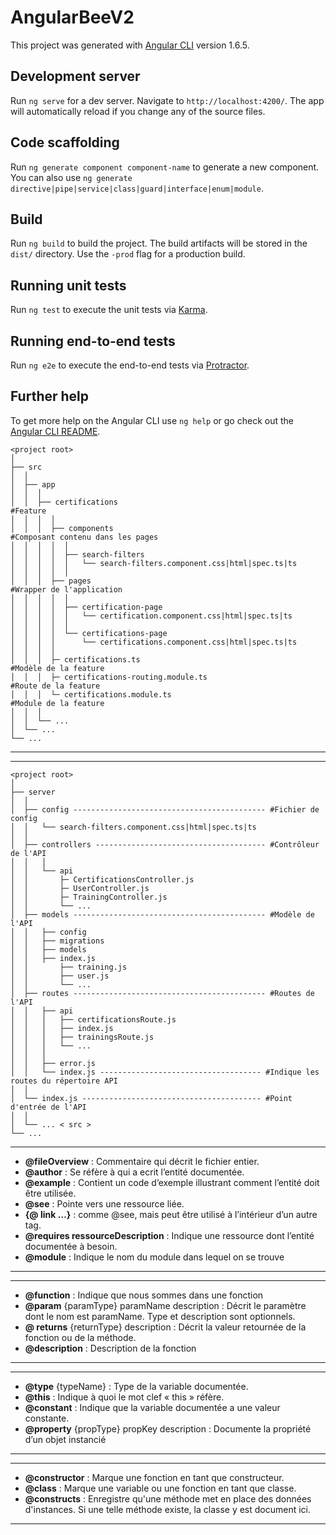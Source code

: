 # AngularBeeV2

This project was generated with [Angular CLI](https://github.com/angular/angular-cli) version 1.6.5.

## Development server

Run `ng serve` for a dev server. Navigate to `http://localhost:4200/`. The app will automatically reload if you change any of the source files.

## Code scaffolding

Run `ng generate component component-name` to generate a new component. You can also use `ng generate directive|pipe|service|class|guard|interface|enum|module`.

## Build

Run `ng build` to build the project. The build artifacts will be stored in the `dist/` directory. Use the `-prod` flag for a production build.

## Running unit tests

Run `ng test` to execute the unit tests via [Karma](https://karma-runner.github.io).

## Running end-to-end tests

Run `ng e2e` to execute the end-to-end tests via [Protractor](http://www.protractortest.org/).

## Further help

To get more help on the Angular CLI use `ng help` or go check out the [Angular CLI README](https://github.com/angular/angular-cli/blob/master/README.md).

 
    <project root>
    │
    ├── src
    │  │
    │  ├── app
    │  │  │
    │  │  ├── certifications                                           #Feature
    │  │  │  │
    │  │  │  ├── components                                            #Composant contenu dans les pages
    │  │  │  │  │ 
    │  │  │  │  ├── search-filters
    │  │  │  │  │   └── search-filters.component.css|html|spec.ts|ts
    │  │  │  │  │    
    │  │  │  ├── pages                                                 #Wrapper de l'application
    │  │  │  │  │                                         
    │  │  │  │  ├── certification-page                             
    │  │  │  │  │   └── certification.component.css|html|spec.ts|ts               
    │  │  │  │  │
    │  │  │  │  └── certifications-page                            
    │  │  │  │      └── certifications.component.css|html|spec.ts|ts   
    │  │  │  │                  
    │  │  │  ├─ certifications.ts                                      #Modèle de la feature 
    │  │  │  ├─ certifications-routing.module.ts                       #Route de la feature
    │  │  │  └─ certifications.module.ts                               #Module de la feature                                       
    │  │  │
    │  │  └── ...  
    │  └── ...
    └── ...
----    
----     
    <project root>
    │
    ├── server
    │  │
    │  ├── config ------------------------------------------- #Fichier de config                                         
    │  │   └── search-filters.component.css|html|spec.ts|ts  
    │  │                  
    │  ├── controllers -------------------------------------- #Contrôleur de l'API
    │  │   │   
    │  │   └── api
    │  │       ├─ CertificationsController.js
    │  │       ├─ UserController.js
    │  │       ├─ TrainingController.js
    │  │       └── ...                   
    │  ├── models ------------------------------------------- #Modèle de l'API
    │  │   ├── config
    │  │   ├── migrations
    │  │   ├── models 
    │  │   ├── index.js
    │  │       ├── training.js 
    │  │       ├── user.js
    │  │       └── ...                   
    │  ├── routes ------------------------------------------- #Routes de l'API
    │  │   ├── api
    │  │   │   ├── certificationsRoute.js
    │  │   │   ├── index.js
    │  │   │   ├── trainingsRoute.js
    │  │   │   └── ...
    │  │   │                    
    │  │   ├── error.js
    │  │   └── index.js ------------------------------------ #Indique les routes du répertoire API       
    │  │                   
    │  └── index.js ---------------------------------------- #Point d'entrée de l'API
    │  │                  
    │  └── ... < src > 
    └── ...


----
* **@fileOverview** : Commentaire qui décrit le fichier entier. 
* **@author** : Se réfère à qui a ecrit l’entité documentée. 
* **@example** : Contient un code d’exemple illustrant comment l’entité doit être utilisée. 
* **@see** : Pointe vers une ressource liée. 
* **{@ link …}** : comme @see, mais peut être utilisé à l’intérieur d’un autre tag. 
* **@requires ressourceDescription** : Indique une ressource dont l’entité documentée à besoin. 
* **@module** : Indique le nom du module dans lequel on se trouve
----



----
*	**@function** : Indique que nous sommes dans une fonction
*	**@param** {paramType} paramName description : Décrit le paramètre dont le nom est paramName. Type et description sont optionnels. 
*	**@ returns** {returnType} description : Décrit la valeur retournée de la fonction ou de la méthode. 
*	**@description** : Description de la fonction
----



----
*	**@type** {typeName} : Type de la variable documentée. 
*	**@this** : Indique à quoi le mot clef « this » réfère.
*	**@constant** : Indique que la variable documentée a une valeur constante. 
*	**@property** {propType} propKey description : Documente la propriété d’un objet instancié
---
---
*	**@constructor** : Marque une fonction en tant que constructeur. 
*	**@class** : Marque une variable ou une fonction en tant que classe. 
*	**@constructs** : Enregistre qu'une méthode met en place des données d'instances. Si une telle méthode existe, la classe y est document ici.  
---
